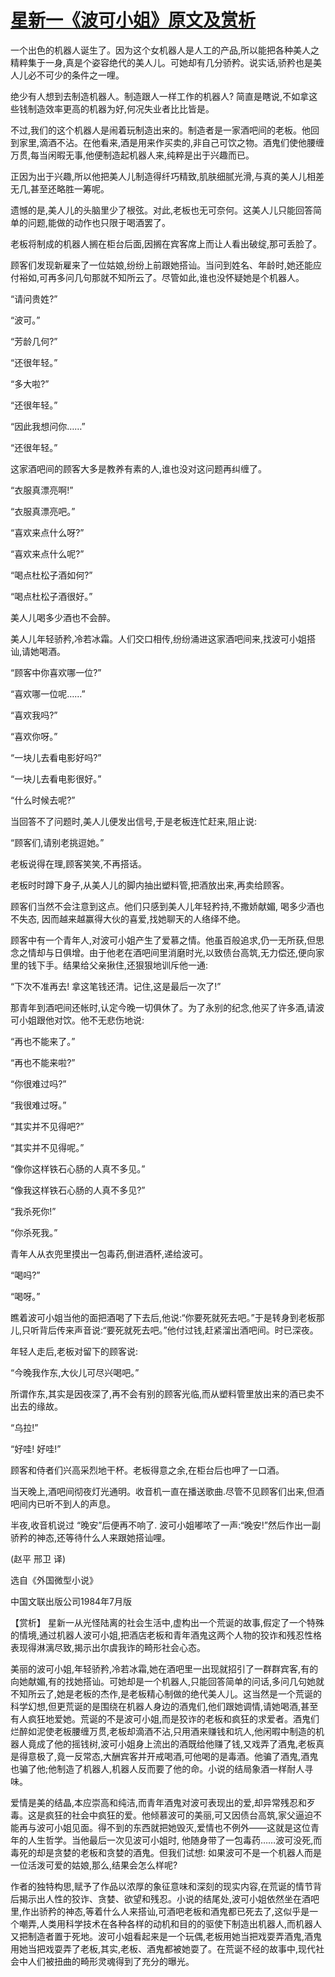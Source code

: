 # [星新一《波可小姐》原文及赏析](https://www.vrrw.net/wx/15412.html)

一个出色的机器人诞生了。因为这个女机器人是人工的产品,所以能把各种美人之精粹集于一身,真是个姿容绝代的美人儿。可她却有几分骄矜。说实话,骄矜也是美人儿必不可少的条件之一哩。

绝少有人想到去制造机器人。制造跟人一样工作的机器人? 简直是瞎说,不如拿这些钱制造效率更高的机器为好,何况失业者比比皆是。

不过,我们的这个机器人是闹着玩制造出来的。制造者是一家酒吧间的老板。他回到家里,滴酒不沾。在他看来,酒是用来作买卖的,非自己可饮之物。酒鬼们使他腰缠万贯,每当闲暇无事,他便制造起机器人来,纯粹是出于兴趣而已。

正因为出于兴趣,所以他把美人儿制造得纤巧精致,肌肤细腻光滑,与真的美人儿相差无几,甚至还略胜一筹呢。

遗憾的是,美人儿的头脑里少了根弦。对此,老板也无可奈何。这美人儿只能回答简单的问题,能做的动作也只限于喝酒罢了。

老板将制成的机器人搁在柜台后面,因搁在宾客席上而让人看出破绽,那可丢脸了。

顾客们发现新雇来了一位姑娘,纷纷上前跟她搭讪。当问到姓名、年龄时,她还能应付裕如,可再多问几句那就不知所云了。尽管如此,谁也没怀疑她是个机器人。

“请问贵姓?”

“波可。”

“芳龄几何?”

“还很年轻。”

“多大啦?”

“还很年轻。”

“因此我想问你……”

“还很年轻。”

这家酒吧间的顾客大多是教养有素的人,谁也没对这问题再纠缠了。

“衣服真漂亮啊!”

“衣服真漂亮吧。”

“喜欢来点什么呀?”

“喜欢来点什么呢?”

“喝点杜松子酒如何?”

“喝点杜松子酒很好。”

美人儿喝多少酒也不会醉。

美人儿年轻骄矜,冷若冰霜。人们交口相传,纷纷涌进这家酒吧间来,找波可小姐搭讪,请她喝酒。

“顾客中你喜欢哪一位?”

“喜欢哪一位呢……”

“喜欢我吗?”

“喜欢你呀。”

“一块儿去看电影好吗?”

“一块儿去看电影很好。”

“什么时候去呢?”

当回答不了问题时,美人儿便发出信号,于是老板连忙赶来,阻止说:

“顾客们,请别老挑逗她。”

老板说得在理,顾客笑笑,不再搭话。

老板时时蹲下身子,从美人儿的脚内抽出塑料管,把酒放出来,再卖给顾客。

顾客们当然不会注意到这点。他们只感到美人儿年轻矜持,不撒娇献媚, 喝多少酒也不失态, 因而越来越赢得大伙的喜爱,找她聊天的人络绎不绝。

顾客中有一个青年人,对波可小姐产生了爱慕之情。他虽百般追求,仍一无所获,但思念之情却与日俱增。由于他老在酒吧间里消磨时光,以致债台高筑,无力偿还,便向家里的钱下手。结果给父亲揪住,还狠狠地训斥他一通:

“下次不准再去! 拿这笔钱还清。记住,这是最后一次了!”

那青年到酒吧间还帐时,认定今晚一切俱休了。为了永别的纪念,他买了许多酒,请波可小姐跟他对饮。他不无悲伤地说:

“再也不能来了。”

“再也不能来啦?”

“你很难过吗?”

“我很难过呀。”

“其实并不见得吧?”

“其实并不见得呢。”

“像你这样铁石心肠的人真不多见。”

“像我这样铁石心肠的人真不多见?”

“我杀死你!”

“你杀死我。”

青年人从衣兜里摸出一包毒药,倒进酒杯,递给波可。

“喝吗?”

“喝呀。”

瞧着波可小姐当他的面把酒喝了下去后,他说:“你要死就死去吧。”于是转身到老板那儿,只听背后传来声音说:“要死就死去吧。”他付过钱,赶紧溜出酒吧间。时已深夜。

年轻人走后,老板对留下的顾客说:

“今晚我作东,大伙儿可尽兴喝吧。”

所谓作东,其实是因夜深了,再不会有别的顾客光临,而从塑料管里放出来的酒已卖不出去的缘故。

“乌拉!”

“好哇! 好哇!”

顾客和侍者们兴高采烈地干杯。老板得意之余,在柜台后也呷了一口酒。

当天晚上,酒吧间彻夜灯光通明。收音机一直在播送歌曲.尽管不见顾客们出来,但酒吧间内已听不到人的声息。

半夜,收音机说过 “晚安”后便再不响了. 波可小姐嘟哝了一声:“晚安!”然后作出一副骄矜的神态,还等待什么人来跟她搭讪哩。

(赵平 邢卫 译)

选自《外国微型小说》

中国文联出版公司1984年7月版



【赏析】 星新一从光怪陆离的社会生活中,虚构出一个荒诞的故事,假定了一个特殊的情境,通过机器人波可小姐,把酒店老板和青年酒鬼这两个人物的狡诈和残忍性格表现得淋漓尽致,揭示出尔虞我诈的畸形社会心态。

美丽的波可小姐,年轻骄矜,冷若冰霜,她在酒吧里一出现就招引了一群群宾客,有的向她献媚,有的找她搭讪。可她却是一个机器人,只能回答简单的问话,多问几句她就不知所云了,她是老板的杰作,是老板精心制做的绝代美人儿。这当然是一个荒诞的科学幻想,但更荒诞的是围绕在机器人身边的酒鬼们,他们跟她调情,请她喝酒,甚至有人疯狂地爱她。荒诞的不是波可小姐,而是狡诈的老板和疯狂的求爱者。酒鬼们烂醉如泥使老板腰缠万贯,老板却滴酒不沾,只用酒来赚钱和坑人,他闲暇中制造的机器人竟成了他的摇钱树,波可小姐身上流出的酒既给他赚了钱,又戏弄了酒鬼,老板真是得意极了,竟一反常态,大酬宾客并开戒喝酒,可他喝的是毒酒。他骗了酒鬼,酒鬼也骗了他;他制造了机器人,机器人反而要了他的命。小说的结局象酒一样耐人寻味。

爱情是美的结晶,本应崇高和纯洁,而青年酒鬼对波可表现出的爱,却异常残忍和歹毒。这是疯狂的社会中疯狂的爱。他倾慕波可的美丽,可又因债台高筑,家父逼迫不能再与波可小姐见面。得不到的东西就把她毁灭,爱情也不例外——这就是这位青年的人生哲学。当他最后一次见波可小姐时, 他随身带了一包毒药……波可没死,而毒死的却是贪婪的老板和贪婪的酒鬼。但我们试想: 如果波可不是一个机器人而是一位活泼可爱的姑娘,那么,结果会怎么样呢?

作者的独特构思,赋予了作品以浓厚的象征意味和深刻的现实内容,在荒诞的情节背后揭示出人性的狡诈、贪婪、欲望和残忍。小说的结尾处,波可小姐依然坐在酒吧里,作出骄矜的神态,等着什么人来搭讪,可酒吧老板和酒鬼都已死去了,这似乎是一个嘲弄,人类用科学技术在各种各样的动机和目的的驱使下制造出机器人,而机器人又把制造者置于死地。波可小姐看起来是一个玩偶,老板用她当把戏耍弄酒鬼,酒鬼用她当把戏耍弄了老板,其实,老板、酒鬼都被她耍了。在荒诞不经的故事中,现代社会中人们被扭曲的畸形灵魂得到了充分的曝光。

